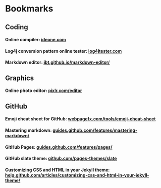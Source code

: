# Bookmarks

## Coding

#### Online compiler:  [ideone.com](https://ideone.com)
#### Log4j conversion pattern online tester:  [log4jtester.com](http://log4jtester.com)
#### Markdown editor: [jbt.github.io/markdown-editor/](https://jbt.github.io/markdown-editor/)

## Graphics

#### Online photo editor:  [pixlr.com/editor](https://pixlr.com/editor/)

## GitHub
#### Emoji cheat sheet for GitHub: [webpagefx.com/tools/emoji-cheat-sheet](http://www.webpagefx.com/tools/emoji-cheat-sheet/)
#### Mastering markdown: [guides.github.com/features/mastering-markdown/](https://guides.github.com/features/mastering-markdown/)
#### GitHub Pages: [guides.github.com/features/pages/](https://guides.github.com/features/pages/)
#### GitHub slate theme: [github.com/pages-themes/slate](https://github.com/pages-themes/slate)
#### Customizing CSS and HTML in your Jekyll theme: [help.github.com/articles/customizing-css-and-html-in-your-jekyll-theme/](https://help.github.com/articles/customizing-css-and-html-in-your-jekyll-theme/)
